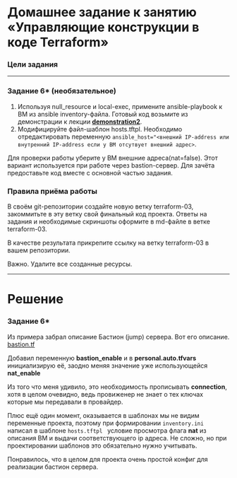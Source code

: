 # Домашнее задание к занятию «Управляющие конструкции в коде Terraform»

### Цели задания

------

### Задание 6* (необязательное)

1. Используя null_resource и local-exec, примените ansible-playbook к ВМ из ansible inventory-файла.
Готовый код возьмите из демонстрации к лекции [**demonstration2**](https://github.com/netology-code/ter-homeworks/tree/main/03/demo).
3. Модифицируйте файл-шаблон hosts.tftpl. Необходимо отредактировать переменную ```ansible_host="<внешний IP-address или внутренний IP-address если у ВМ отсутвует внешний адрес>```.

Для проверки работы уберите у ВМ внешние адреса(nat=false). Этот вариант используется при работе через bastion-сервер.
Для зачёта предоставьте код вместе с основной частью задания.

### Правила приёма работы

В своём git-репозитории создайте новую ветку terraform-03, закоммитьте в эту ветку свой финальный код проекта. Ответы на задания и необходимые скриншоты оформите в md-файле в ветке terraform-03.

В качестве результата прикрепите ссылку на ветку terraform-03 в вашем репозитории.

Важно. Удалите все созданные ресурсы.


------

# Решение


### Задание 6*

Из примера забрал описание Бастион (jump) сервера. Вот его описание. [bastion.tf](./src/bastion.tf)

Добавил переменную **bastion_enable** и в **personal.auto.tfvars** инициализирую её, заодно меняя значение уже использующейся **nat_enable** 

Из того что меня удивило, это необходимость прописывать **connection**, хотя в целом очевидно, ведь провиженер не знает о тех ключах которые мы передавали в провайдер.

Плюс ещё один момент, оказывается в шаблонах мы не видим переменные проекта, поэтому при формировании ``` inventory.ini ``` написал в шаблоне ``` hosts.tftpl  ``` условие просмотра флага **nat** из описания ВМ и выдачи соответствующего ip адреса. Не сложно, но при проектировании шаблонов это обязательно нужно учитывать.

Понравилось, что в целом для проекта очень простой конфиг для реализации бастион сервера.